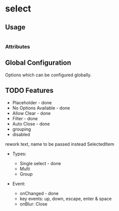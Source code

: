 # select


## Usage

```html

```

### Attributes


## Global Configuration
Options which can be configured globally.

## TODO Features
- Placeholder - done
- No Options Available - done
- Allow Clear - done
- Filter - done
- Auto Close - done
- grouping
- disabled

rework text, name to be passed instead SelectedItem

- Types:
    - Single select - done
    - Multi
    - Group

- Event:
    - onChanged - done
    - key events: up, down, escape, enter & space
    - onBlur: Close

